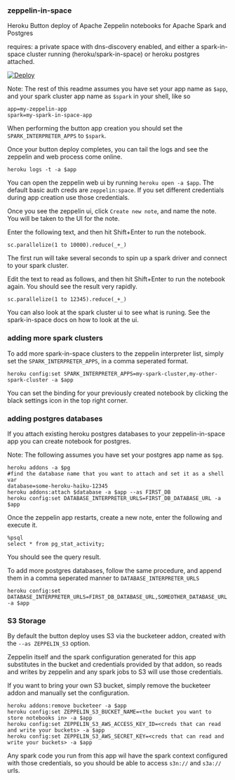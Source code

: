 ### zeppelin-in-space

Heroku Button deploy of Apache Zeppelin notebooks for Apache Spark and Postgres

requires: a private space with dns-discovery enabled, and either a spark-in-space cluster running (heroku/spark-in-space)
or heroku postgres attached.

[![Deploy](https://www.herokucdn.com/deploy/button.svg)](https://heroku.com/deploy?template=https://github.com/heroku/zeppelin-in-space)

Note: The rest of this readme assumes you have set your app name as `$app`, and your spark cluster app name as `$spark` in your shell, like so 

```
app=my-zeppelin-app
spark=my-spark-in-space-app
```

When performing the button app creation you should set the `SPARK_INTERPRETER_APPS` to `$spark`.

Once your button deploy completes, you can tail the logs and see the zeppelin and web process come online.

```
heroku logs -t -a $app
```

You can open the zeppelin web ui by running `heroku open -a $app`. The default basic auth creds are `zeppelin:space`. If
you set different credentials during app creation use those credentials.

Once you see the zeppelin ui, click `Create new note`, and name the note. You will be taken to the UI for the note.

Enter the following text, and then hit Shift+Enter to run the notebook.

```
sc.parallelize(1 to 10000).reduce(_+_)
```

The first run will take several seconds to spin up a spark driver and connect to your spark cluster.

Edit the text to read as follows, and then hit Shift+Enter to run the notebook again. You should see the result very rapidly.

```
sc.parallelize(1 to 12345).reduce(_+_)
```

You can also look at the spark cluster ui to see what is runing. See the spark-in-space docs on how to look at the ui.

### adding more spark clusters

To add more spark-in-space clusters to the zeppelin interpreter list, simply set the `SPARK_INTERPRETER_APPS`, in a comma seperated format.

```
heroku config:set SPARK_INTERPRETER_APPS=my-spark-cluster,my-other-spark-cluster -a $app
```

You can set the binding for your previously created notebook by clicking the black settings icon in the top right corner.


### adding postgres databases

If you attach existing heroku postgres databases to your zeppelin-in-space app you can create notebook for postgres.

Note: The following assumes you have set your postgres app name as `$pg`.

```
heroku addons -a $pg
#find the database name that you want to attach and set it as a shell var
database=some-heroku-haiku-12345
heroku addons:attach $database -a $app --as FIRST_DB
heroku config:set DATABASE_INTERPRETER_URLS=FIRST_DB_DATABASE_URL -a $app
```

Once the zeppelin app restarts, create a new note, enter the following and execute it.

```
%psql
select * from pg_stat_activity;
```

You should see the query result.

To add more postgres databases, follow the same procedure, and append them in a comma seperated manner to `DATABASE_INTERPRETER_URLS`

```
heroku config:set DATABASE_INTERPRETER_URLS=FIRST_DB_DATABASE_URL,SOMEOTHER_DATABASE_URL -a $app
```


### S3 Storage

By default the button deploy uses S3 via the bucketeer addon, created with the `--as ZEPPELIN_S3` option.

Zeppelin itself and the spark configuration generated for this app substitutes in the bucket and credentials provided by that addon, 
so reads and writes by zeppelin and any spark jobs to S3 will use those credentials.

If you want to bring your own S3 bucket, simply remove the bucketeer addon and manually set the configuration.


```
heroku addons:remove bucketeer -a $app
heroku config:set ZEPPELIN_S3_BUCKET_NAME=<the bucket you want to store notebooks in> -a $app
heroku config:set ZEPPELIN_S3_AWS_ACCESS_KEY_ID=<creds that can read and write your buckets> -a $app
heroku config:set ZEPPELIN_S3_AWS_SECRET_KEY=<creds that can read and write your buckets> -a $app
```

Any spark code you run from this app wil have the spark context configured with those credentials, so you should be able to access
`s3n://` and `s3a://` urls.

